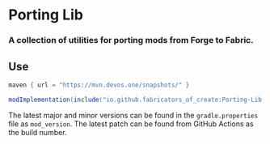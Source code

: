 # Porting Lib
### A collection of utilities for porting mods from Forge to Fabric.
## Use
```groovy
maven { url = "https://mvn.devos.one/snapshots/" }
```
```groovy
modImplementation(include("io.github.fabricators_of_create:Porting-Lib:<version>"))
```
The latest major and minor versions can be found in the `gradle.properties` file as `mod_version`.
The latest patch can be found from GitHub Actions as the build number.
